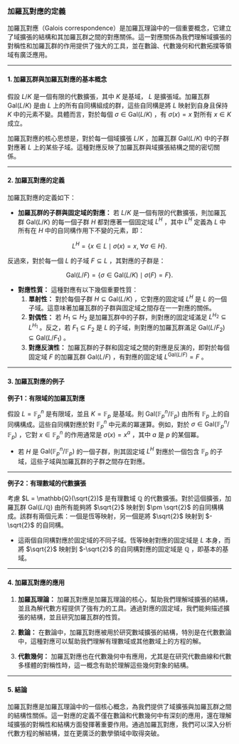 ### **加羅瓦對應的定義**

加羅瓦對應（Galois correspondence）是加羅瓦理論中的一個重要概念，它建立了域擴張的結構和其加羅瓦群之間的對應關係。這一對應關係為我們理解域擴張的對稱性和加羅瓦群的作用提供了強大的工具，並在數論、代數幾何和代數拓撲等領域有廣泛應用。

---

#### **1. 加羅瓦群與加羅瓦對應的基本概念**

假設  $`L/K`$  是一個有限的代數擴張，其中  $`K`$  是基域， $`L`$  是擴張域。加羅瓦群  $`\text{Gal}(L/K)`$  是由  $`L`$  上的所有自同構組成的群，這些自同構是將  $`L`$  映射到自身且保持  $`K`$  中的元素不變。具體而言，對於每個  $`\sigma \in \text{Gal}(L/K)`$ ，有  $`\sigma(x) = x`$  對所有  $`x \in K`$  成立。

加羅瓦對應的核心思想是，對於每一個域擴張  $`L/K`$ ，加羅瓦群  $`\text{Gal}(L/K)`$  中的子群對應著  $`L`$  上的某些子域。這種對應反映了加羅瓦群與域擴張結構之間的密切關係。

---

#### **2. 加羅瓦對應的定義**

加羅瓦對應的定義如下：

- **加羅瓦群的子群與固定域的對應：**
  若  $`L/K`$  是一個有限的代數擴張，則加羅瓦群  $`\text{Gal}(L/K)`$  的每一個子群  $`H`$  都對應著一個固定域  $`L^H`$ ，其中  $`L^H`$  定義為  $`L`$  中所有在  $`H`$  中的自同構作用下不變的元素，即：
  
```math
L^H = \{ x \in L \mid \sigma(x) = x, \ \forall \sigma \in H \}.
```

  反過來，對於每一個  $`L`$  的子域  $`F \subseteq L`$ ，其對應的子群是：
  
```math
\text{Gal}(L/F) = \{ \sigma \in \text{Gal}(L/K) \mid \sigma(F) = F \}.
```


- **對應性質：**
  這種對應有以下幾個重要性質：
  1. **單射性：** 對於每個子群  $`H \subseteq \text{Gal}(L/K)`$ ，它對應的固定域  $`L^H`$  是  $`L`$  的一個子域。這意味著加羅瓦群的子群與固定域之間存在一一對應的關係。
  2. **對偶性：** 若  $`H_1 \subseteq H_2`$  是加羅瓦群中的子群，則對應的固定域滿足  $`L^{H_2} \subseteq L^{H_1}`$ 。反之，若  $`F_1 \subseteq F_2`$  是  $`L`$  的子域，則對應的加羅瓦群滿足  $`\text{Gal}(L/F_2) \subseteq \text{Gal}(L/F_1)`$ 。
  3. **對應反演性：** 加羅瓦群的子群和固定域之間的對應是反演的，即對於每個固定域  $`F`$  的加羅瓦群  $`\text{Gal}(L/F)`$ ，有對應的固定域  $`L^{\text{Gal}(L/F)} = F`$ 。

---

#### **3. 加羅瓦對應的例子**

**例子1：有限域的加羅瓦對應**

假設  $`L = \mathbb{F}_p^n`$  是有限域，並且  $`K = \mathbb{F}_p`$  是基域。則  $`\text{Gal}(\mathbb{F}_p^n/\mathbb{F}_p)`$  由所有  $`\mathbb{F}_p`$  上的自同構構成。這些自同構對應於對  $`\mathbb{F}_p^n`$  中元素的冪運算。例如，對於  $`\sigma \in \text{Gal}(\mathbb{F}_p^n/\mathbb{F}_p)`$ ，它對  $`x \in \mathbb{F}_p^n`$  的作用通常是  $`\sigma(x) = x^a`$ ，其中  $`a`$  是  $`p`$  的某個冪。

- 若  $`H`$  是  $`\text{Gal}(\mathbb{F}_p^n/\mathbb{F}_p)`$  的一個子群，則其固定域  $`L^H`$  對應於一個包含  $`\mathbb{F}_p`$  的子域，這些子域與加羅瓦群的子群之間存在對應。

---

**例子2：有理數域的代數擴張**

考慮  $`L = \mathbb{Q}(\sqrt{2})`$  是有理數域  $`\mathbb{Q}`$  的代數擴張。對於這個擴張，加羅瓦群  $`\text{Gal}(L/\mathbb{Q})`$  由所有能夠將  $`\sqrt{2}`$  映射到  $`\pm \sqrt{2}`$  的自同構構成。該群有兩個元素：一個是恆等映射，另一個是將  $`\sqrt{2}`$  映射到  $`-\sqrt{2}`$  的自同構。

- 這兩個自同構對應於固定域的不同子域。恆等映射對應的固定域是  $`L`$  本身，而將  $`\sqrt{2}`$  映射到  $`-\sqrt{2}`$  的自同構對應的固定域是  $`\mathbb{Q}`$ ，即基本的基域。

---

#### **4. 加羅瓦對應的應用**

1. **加羅瓦理論：** 加羅瓦對應是加羅瓦理論的核心，幫助我們理解域擴張的結構，並且為解代數方程提供了強有力的工具。通過對應的固定域，我們能夠描述擴張的結構，並且研究加羅瓦群的性質。

2. **數論：** 在數論中，加羅瓦對應被用於研究數域擴張的結構，特別是在代數數論中，這種對應可以幫助我們理解有理數域或其他數域上的方程的解。

3. **代數幾何：** 加羅瓦對應也在代數幾何中有應用，尤其是在研究代數曲線和代數多樣體的對稱性時，這一概念有助於理解這些幾何對象的結構。

---

#### **5. 結論**

加羅瓦對應是加羅瓦理論中的一個核心概念，為我們提供了域擴張與加羅瓦群之間的結構性關係。這一對應的定義不僅在數論和代數幾何中有深刻的應用，還在理解域擴張的對稱性和結構方面發揮著重要作用。通過加羅瓦對應，我們可以深入分析代數方程的解結構，並在更廣泛的數學領域中取得突破。